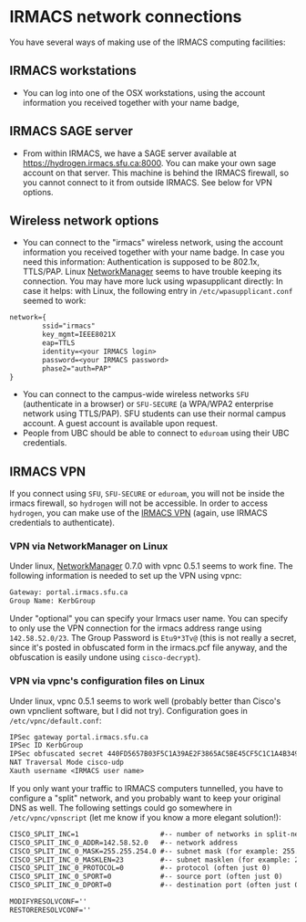 

# IRMACS network connections

You have several ways of making use of the IRMACS computing facilities: 


## IRMACS workstations

* You can log into one of the OSX workstations, using the account information you received together with your name badge, 

## IRMACS SAGE server

* From within IRMACS, we have a SAGE server available at <a class="https" href="https://hydrogen.irmacs.sfu.ca:8000">https://hydrogen.irmacs.sfu.ca:8000</a>. You can make your own sage account on that server. This machine is behind the IRMACS firewall, so you cannot connect to it from outside IRMACS. See below for VPN options. 

## Wireless network options

* You can connect to the "irmacs" wireless network, using the account information you received together with your name badge. In case you need this information: Authentication is supposed to be 802.1x, TTLS/PAP. Linux <a href="/NetworkManager">NetworkManager</a> seems to have trouble keeping its connection. You may have more luck using wpasupplicant directly: 
In case it helps: with Linux, the following entry in `/etc/wpasupplicant.conf` seemed to work: 
```txt
network={
        ssid="irmacs"
        key_mgmt=IEEE8021X
        eap=TTLS
        identity=<your IRMACS login>
        password=<your IRMACS password>
        phase2="auth=PAP"
}
```
* You can connect to the campus-wide wireless networks `SFU` (authenticate in a browser) or `SFU-SECURE` (a WPA/WPA2 enterprise network using TTLS/PAP). SFU students can use their normal campus account. A guest account is available upon request. 
* People from UBC should be able to connect to `eduroam` using their UBC credentials. 

## IRMACS VPN

If you connect using `SFU`, `SFU-SECURE` or `eduroam`, you will not be inside the irmacs firewall, so `hydrogen` will not be accessible. In order to access `hydrogen`, you can make use of the <a class="http" href="http://www.irmacs.sfu.ca/technical_support/vpn.php">IRMACS VPN</a> (again, use IRMACS credentials to authenticate). 


### VPN via NetworkManager on Linux

Under linux, <a href="/NetworkManager">NetworkManager</a> 0.7.0 with vpnc 0.5.1 seems to work fine. The following information is needed to set up the VPN using vpnc: 
```txt
Gateway: portal.irmacs.sfu.ca
Group Name: KerbGroup
```
Under "optional" you can specify your Irmacs user name. You can specify to only use the VPN connection for the irmacs address range using `142.58.52.0/23`. The Group Password is `Etu9*3Tv@` (this is not really a secret, since it's posted in obfuscated form in the irmacs.pcf file anyway, and the obfuscation is easily undone using `cisco-decrypt`). 


### VPN via vpnc's configuration files on Linux

Under linux, vpnc 0.5.1 seems to work well (probably better than Cisco's own vpnclient software, but I did not try). Configuration goes in `/etc/vpnc/default.conf`: 
```txt
IPSec gateway portal.irmacs.sfu.ca
IPSec ID KerbGroup
IPSec obfuscated secret 440FD5657B03F5C1A39AE2F3865AC5BE45CF5C1C1A4B3493AA954B2294AE7FA99B628E6DA7DB407A473305A8037A7E7384B484ED796AB9D9
NAT Traversal Mode cisco-udp
Xauth username <IRMACS user name>
```
If you only want your traffic to IRMACS computers tunnelled, you have to configure a "split" network, and you probably want to keep your original DNS as well. The following settings could go somewhere in `/etc/vpnc/vpnscript` (let me know if you know a more elegant solution!): 
```txt
CISCO_SPLIT_INC=1                    #-- number of networks in split-network-list
CISCO_SPLIT_INC_0_ADDR=142.58.52.0   #-- network address
CISCO_SPLIT_INC_0_MASK=255.255.254.0 #-- subnet mask (for example: 255.255.255.0)
CISCO_SPLIT_INC_0_MASKLEN=23         #-- subnet masklen (for example: 24)
CISCO_SPLIT_INC_0_PROTOCOL=0         #-- protocol (often just 0)
CISCO_SPLIT_INC_0_SPORT=0            #-- source port (often just 0)
CISCO_SPLIT_INC_0_DPORT=0            #-- destination port (often just 0)

MODIFYRESOLVCONF=''
RESTORERESOLVCONF=''
```